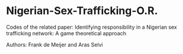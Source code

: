 # Nigerian-Sex-Trafficking-O.R.
Codes of the related paper: Identifying responsibility in a Nigerian sex trafficking network: A game theoretical approach

Authors: Frank de Meijer and Aras Selvi
